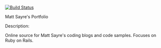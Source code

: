 [![Build Status](https://travis-ci.org/mlsayre/Portfolio.png?branch=master)](https://travis-ci.org/mlsayre/Portfolio)

Matt Sayre's Portfolio

Description:

Online source for Matt Sayre's coding blogs and code samples. Focuses on Ruby on Rails.

